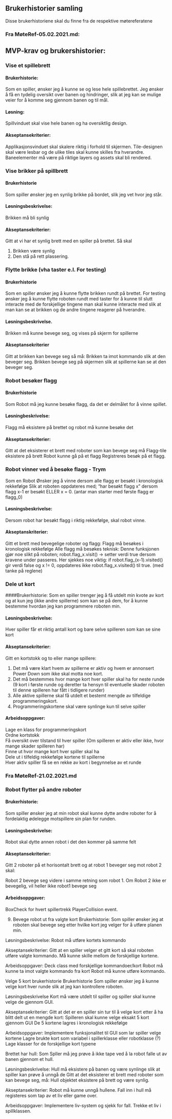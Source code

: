 ## Brukerhistorier samling 

Disse brukerhistoriene skal du finne fra de respektive møtereferatene

### Fra MøteRef-05.02.2021.md:

## MVP-krav og brukershistorier:

### Vise et spillebrett
#### Brukerhistorie:
Som en spiller, ønsker jeg å kunne se og lese hele spillebrettet.
Jeg ønsker å få en tydelig oversikt over banen og hindringer, slik at jeg kan se mulige veier for å komme seg gjennom banen og til mål.
#### Løsning:
Spillvinduet skal vise hele banen og ha oversiktlig design.
#### Akseptansekriterier:
Applikasjonsvinduet skal skalere riktig i forhold til skjermen.
Tile-designen skal være lesbar og de ulike tiles skal kunne skilles fra hverandre.
Baneelementer må være på riktige layers og assets skal bli rendered.




### Vise brikker på spillbrett
#### Brukerhistorie
Som spiller ønsker jeg en synlig brikke på bordet, slik jeg vet hvor jeg står.
#### Løsningsbeskrivelse:
Brikken må bli synlig
#### Akseptansekriterier:
Gitt at vi har et synlig brett med en spiller på brettet. Så skal
1. Brikken være synlig
2. Den stå på rett plassering.


### Flytte brikke (vha taster e.l. For testing)

#### Brukerhistorie
Som en spiller ønsker jeg å kunne flytte brikken rundt på brettet.
For testing ønsker jeg å kunne flytte roboten rundt med taster for å kunne til slutt interacte med de forskjellige tingene man skal kunne interacte med slik at man kan se at brikken og de andre tingene reagerer på hverandre.

#### Løsningsbeskrivelse.
Brikken må kunne bevege seg, og vises på skjerm for spillerne

#### Akseptansekriterier
Gitt at brikken kan bevege seg så må:
Brikken ta imot kommando slik at den beveger seg.
Brikken bevege seg på skjermen slik at spillerne kan se at den beveger seg.

### Robot besøker flagg
#### Brukerhistorie
Som Robot må jeg kunne besøke flagg, da det er delmålet for å vinne spillet.
#### Løsningbeskrivelse:
Flagg må eksistere på brettet og robot må kunne besøke det
#### Akseptansekriterier:
Gitt at det eksisterer et brett med roboter som kan bevege seg må
Flagg-tile eksistere på brett
Robot kunne gå på et flagg
Registreres besøk på et flagg.


### Robot vinner ved å besøke flagg - Trym
Som en Robot
Ønsker jeg å vinne dersom alle flagg er besøkt i kronologisk rekkefølge
Slik at roboten oppdateres med; “har besøkt flagg x” dersom flagg x-1 er besøkt ELLER x = 0. (antar man starter med første flagg er flagg_0)

#### Løsningsbeskrivelse:
Dersom robot har besøkt flagg i riktig rekkefølge, skal robot vinne.


#### Akseptanskriterier:
Gitt et brett med bevegelige roboter og flagg:
Flagg må besøkes i kronologisk rekkefølge
Alle flagg må besøkes
teknisk:
Denne funksjonen gjør noe slikt på roboten; robot.flag_x.visit() -> setter verdi true dersom kravene under passeres.
Her sjekkes noe viktig: if robot.flag_(x-1).visited() gir verdi false og x != 0, oppdateres ikke robot.flag_x.visited() til true. (med tanke på reglene) 


### Dele ut kort
####Brukerhistorie:
Som en spiller trenger jeg å få utdelt min kvote av kort og at kun jeg (ikke andre spillerne) som kan se på dem, for å kunne bestemme hvordan jeg kan programmere roboten min.

#### Løsningsbeskrivelse:
Hver spiller får et riktig antall kort og bare selve spilleren som kan se sine kort
#### Akseptansekriterier:
Gitt en kortstokk og to eller mange spillere:
1. Det må være klart hvem av spillerne er aktiv og hvem er annonsert Power Down som ikke skal motta noe kort.
2. Det må bestemmes hvor mange kort hver spiller skal ha for neste runde (9 kort i første runde og deretter ta hensyn til eventuelle skader roboten til denne spilleren har fått i tidligere runder)
3. Alle aktive spillerne skal få utdelt et bestemt mengde av tilfeldige programmeringskort.
4. Programmeringskortene skal være synlinge kun til selve spiller

#### Arbeidsoppgaver:
Lage en klass for programmeringskort\
Ordne kortstokk\
Få oversikt over tilstand til hver spiller (Om spilleren er aktiv eller ikke, hvor mange skader spilleren har)\
Finne ut hvor mange kort hver spiller skal ha\
Dele ut i tilfeldig rekkefølge kortene til spillerne\
Hver aktiv spiller få se en rekke av kort i begynnelse av et runde

### Fra MøteRef-21.02.2021.md

### Robot flytter på andre roboter
#### Brukerhistorie:
Som spiller ønsker jeg at min robot skal kunne dytte andre roboter for å fordelaktig ødelegge motspillere sin plan for runden.

#### Løsningsbeskrivelse:
Robot skal dytte annen robot i det den kommer på samme felt

#### Akseptansekriterier:
Gitt 2 roboter på et horisontalt brett og at robot 1 beveger seg mot robot 2 skal:

Robot 2 bevege seg videre i samme retning som robot 1.
Om Robot 2 ikke er bevegelig, vil heller ikke robot1 bevege seg

#### Arbeidsoppgaver:
BoxCheck for hvert spillertrekk
PlayerCollision event.


9. Bevege robot ut fra valgte kort
   Brukerhistorie:
   Som spiller ønsker jeg at roboten skal bevege seg etter hvilke kort jeg velger for å utføre planen min.

Løsningsbeskrivelse:
Robot må utføre kortets kommando

Akseptansekriterier:
Gitt at en spiller velger et gitt kort så skal roboten utføre valgte kommando.
Må kunne skille mellom de forskjellige kortene.


Arbeidsoppgaver:
Deck class med forskjellige kommandoer/kort
Robot må kunne ta imot valgte kommando fra kort
Robot må kunne utføre kommando.



Velge 5 kort brukerhistorie
Brukerhistorie
Som spiller ønsker jeg å kunne velge kort hver runde slik at jeg kan kontrollere roboten.

Løsningsbeskrivelse
Kort må være utdelt til spiller og spiller skal kunne velge de gjennom GUI.

Akseptansekriterier:
Gitt at det er en spiller sin tur til å velge kort etter å ha blitt delt ut en mengde kort:
Spilleren skal kunne velge eksakt 5 kort gjennom GUI
De 5 kortene lagres i kronologisk rekkefølge

Arbeidsoppgaver:
Implementere funksjonalitet til GUI som lar spiller velge kortene
Lagre brukte kort som variabel i spillerklasse eller robotklasse (?)
Lage klasser for de forskjellige kort typene


Brettet har hull:
Som Spller må jeg prøve å ikke tape ved å la robot falle ut av banen gjennom et hull.

Løsningsbeskrivelse:
Hull må eksistere på banen og være synlinge slik at spiller kan prøve å unngå de
Gitt at det eksisterer et brett med roboter som kan bevege seg, må:
Hull objektet eksistere på brett og være synlig.

Akseptansekriterier:
Robot må kunne unngå hullene.
Fall inn i hull må registeres som tap av et liv eller game over.

Arbeidsoppgaver:
Implementere liv-system og sjekk for fall. Trekke et liv i spillklassen.